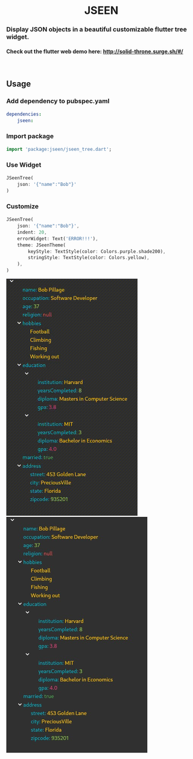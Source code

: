 <center> <h1>JSEEN</h1> </center>

### Display JSON objects in a beautiful customizable flutter tree widget.

#### Check out the flutter web demo here: <a href="http://solid-throne.surge.sh/#/">http://solid-throne.surge.sh/#/</a>

<br>

## Usage

### Add dependency to pubspec.yaml

```yaml
dependencies:
    jseen:
```

### Import package

```dart
import 'package:jseen/jseen_tree.dart';
```

### Use Widget

```dart
JSeenTree(
    json: '{"name":"Bob"}'
)
```

### Customize

```dart
JSeenTree(
    json: '{"name":"Bob"}',
    indent: 20,
    errorWidget: Text('ERROR!!!'),
    theme: JSeenTheme(
        keyStyle: TextStyle(color: Colors.purple.shade200),
        stringStyle: TextStyle(color: Colors.yellow),
    ),
)
```

<img src="https://github.com/jinyus/jseen/blob/master/example/jseen.gif?raw=true">
<img src="https://github.com/jinyus/jseen/blob/master/example/jseen.jpg?raw=true">
